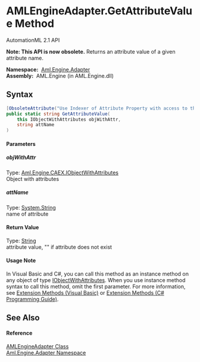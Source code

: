 AMLEngineAdapter.GetAttributeValue Method
=========================================
AutomationML 2.1 API

**Note: This API is now obsolete.**
Returns an attribute value of a given attribute name.

  **Namespace:**  [Aml.Engine.Adapter][1]  
  **Assembly:**  AML.Engine (in AML.Engine.dll)

Syntax
------

```csharp
[ObsoleteAttribute("Use Indexer of Attribute Property with access to the Attribute Value Property: ...Attribute[attName]?.Value")]
public static string GetAttributeValue(
	this IObjectWithAttributes objWithAttr,
	string attName
)
```

#### Parameters

##### *objWithAttr*
Type: [Aml.Engine.CAEX.IObjectWithAttributes][2]  
 Object with attributes

##### *attName*
Type: [System.String][3]  
 name of attribute

#### Return Value
Type: [String][3]  
 attribute value, "" if attribute does not exist 
#### Usage Note
In Visual Basic and C#, you can call this method as an instance method on any object of type [IObjectWithAttributes][2]. When you use instance method syntax to call this method, omit the first parameter. For more information, see [Extension Methods (Visual Basic)][4] or [Extension Methods (C# Programming Guide)][5].

See Also
--------

#### Reference
[AMLEngineAdapter Class][6]  
[Aml.Engine.Adapter Namespace][1]  

[1]: ../README.md
[2]: ../../Aml.Engine.CAEX/IObjectWithAttributes/README.md
[3]: https://docs.microsoft.com/dotnet/api/system.string
[4]: https://docs.microsoft.com/dotnet/visual-basic/programming-guide/language-features/procedures/extension-methods
[5]: https://docs.microsoft.com/dotnet/csharp/programming-guide/classes-and-structs/extension-methods
[6]: README.md
[7]: https://www.automationml.org
[8]: ../../icons/logoShade.png